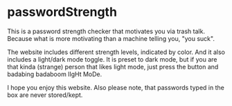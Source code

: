 # passwordStrength
This is a password strength checker that motivates you via trash talk. Because what is more motivating than a machine telling you, "you suck".

The website includes different strength levels, indicated by color. And it also includes a light/dark mode toggle.
It is preset to dark mode, but if you are that kinda (strange) person that likes light mode, just press the button and badabing badaboom lIgHt MoDe.

I hope you enjoy this website. Also please note, that passwords typed in the box are never stored/kept. 
